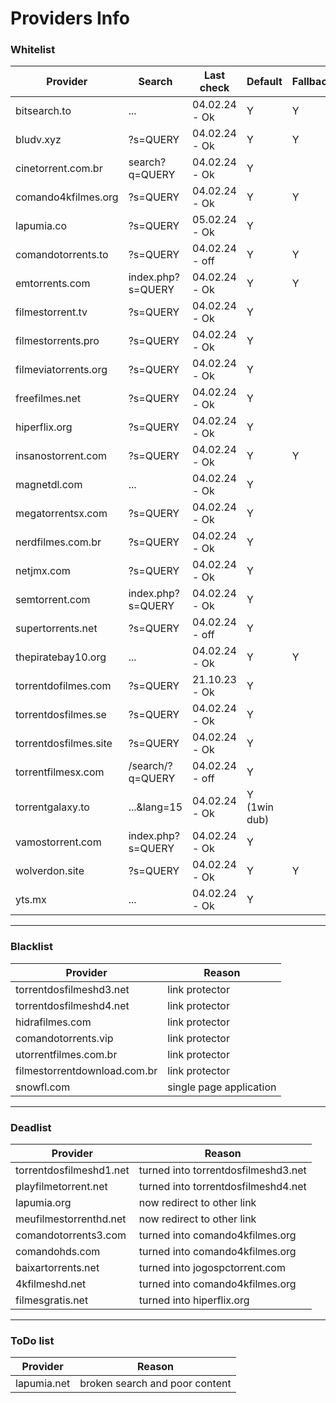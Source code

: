 
# Providers Info

### Whitelist

| **Provider**            | **Search**                    | **Last check**         | **Default**   | **Fallback** | **Group**      |
|-------------------------|-------------------------------|------------------------|---------------|--------------|----------------|
| bitsearch.to            | ...                           | 04.02.24 - Ok          | Y             | Y            |                |
| bludv.xyz         | ?s=QUERY                      | 04.02.24 - Ok          | Y             | Y            |                |
| cinetorrent.com.br      | search?q=QUERY                | 04.02.24 - Ok          | Y             |              |                |
| comando4kfilmes.org     | ?s=QUERY                      | 04.02.24 - Ok          | Y             | Y            |                |
| lapumia.co     | ?s=QUERY                      | 05.02.24 - Ok          | Y             |              |                |
| comandotorrents.to      | ?s=QUERY                      | 04.02.24 - off          | Y             | Y            |                |
| emtorrents.com          | index.php?s=QUERY             | 04.02.24 - Ok          | Y             | Y            | ondebaixo      |
| filmestorrent.tv        | ?s=QUERY                      | 04.02.24 - Ok          | Y             |              | filmes torrent |
| filmestorrents.pro      | ?s=QUERY                      | 04.02.24 - Ok          | Y             |              |                |
| filmeviatorrents.org    | ?s=QUERY                      | 04.02.24 - Ok          | Y             |              |                |
| freefilmes.net          | ?s=QUERY                      | 04.02.24 - Ok          | Y             |              |                |
| hiperflix.org           | ?s=QUERY                      | 04.02.24 - Ok          | Y             |              |                |
| insanostorrent.com      | ?s=QUERY                      | 04.02.24 - Ok          | Y             | Y            |                |
| magnetdl.com            | ...                           | 04.02.24 - Ok          | Y             |              |                |
| megatorrentsx.com       | ?s=QUERY                      | 04.02.24 - Ok          | Y             |              |                |
| nerdfilmes.com.br       | ?s=QUERY                      | 04.02.24 - Ok          | Y             |              |                |
| netjmx.com              | ?s=QUERY                      | 04.02.24 - Ok          | Y             |              |                |
| semtorrent.com          | index.php?s=QUERY             | 04.02.24 - Ok          | Y             |              | ondebaixo      |
| supertorrents.net       | ?s=QUERY                      | 04.02.24 - off          | Y             |              |                |
| thepiratebay10.org      | ...                           | 04.02.24 - Ok          | Y             | Y            |                |
| torrentdofilmes.com     | ?s=QUERY                      | 21.10.23 - Ok          | Y             |              | comando        |
| torrentdosfilmes.se     | ?s=QUERY                      | 04.02.24 - Ok          | Y             |              | filmes torrent |
| torrentdosfilmes.site   | ?s=QUERY                      | 04.02.24 - Ok          | Y             |              |                |
| torrentfilmesx.com      | /search/?q=QUERY              | 04.02.24 - off          | Y             |              |                |
| torrentgalaxy.to        | ...&lang=15                   | 04.02.24 - Ok          | Y (1win dub)  |              |                |
| vamostorrent.com        | index.php?s=QUERY             | 04.02.24 - Ok          | Y             |              | ondebaixo      |
| wolverdon.site      | ?s=QUERY                      | 04.02.24 - Ok          | Y             | Y            | comando        |
| yts.mx                  | ...                           | 04.02.24 - Ok          | Y             |              |                |

---

### Blacklist

| **Provider**                 | **Reason**      |
|------------------------------|-----------------|
| torrentdosfilmeshd3.net      | link protector  |
| torrentdosfilmeshd4.net      | link protector  |
| hidrafilmes.com | link protector |
| comandotorrents.vip | link protector |
| utorrentfilmes.com.br | link protector |
| filmestorrentdownload.com.br | link protector |
| snowfl.com | single page application |

---

### Deadlist

| **Provider**                 | **Reason**      |
|------------------------------|-----------------|
| torrentdosfilmeshd1.net | turned into torrentdosfilmeshd3.net |
| playfilmetorrent.net | turned into torrentdosfilmeshd4.net |
| lapumia.org | now redirect to other link |
| meufilmestorrenthd.net | now redirect to other link |
| comandotorrents3.com | turned into comando4kfilmes.org |
| comandohds.com | turned into comando4kfilmes.org |
| baixartorrents.net | turned into jogospctorrent.com |
| 4kfilmeshd.net | turned into comando4kfilmes.org |
| filmesgratis.net | turned into hiperflix.org |

---

### ToDo list

| **Provider**                 | **Reason**      |
|------------------------------|-----------------|
| lapumia.net | broken search and poor content |

